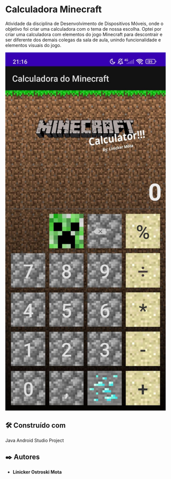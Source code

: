 # Calculadora Minecraft

Atividade da disciplina de Desenvolvimento de Dispositivos Móveis, onde o objetivo foi criar uma calculadora com o tema de nossa escolha. Optei por criar uma calculadora com elementos do jogo Minecraft para descontrair e ser diferente dos demais colegas da sala de aula, unindo funcionalidade e elementos visuais do jogo.

<img src="./image-git/imagem.jpg" width="512px" />

## 🛠️ Construído com

Java
Android Studio Project

## ✒️ Autores

* **Línicker Ostroski Mota** 
